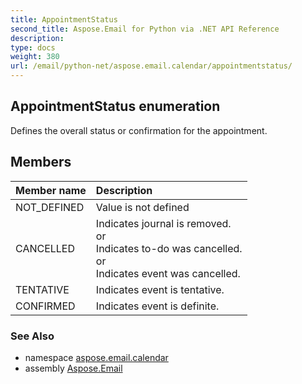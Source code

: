 ```yaml
---
title: AppointmentStatus
second_title: Aspose.Email for Python via .NET API Reference
description: 
type: docs
weight: 380
url: /email/python-net/aspose.email.calendar/appointmentstatus/
---
```


## AppointmentStatus enumeration

Defines the overall status or confirmation for the appointment.

## Members
| Member name | Description |
| :- | :- |
|NOT_DEFINED|Value is not defined|
|CANCELLED|Indicates journal is removed.<br/>            or<br/>            Indicates to-do was cancelled.<br/>            or<br/>            Indicates event was cancelled.|
|TENTATIVE|Indicates event is tentative.|
|CONFIRMED|Indicates event is definite.|

### See Also

* namespace [aspose.email.calendar](/email/python-net/aspose.email.calendar/)
* assembly [Aspose.Email](/slides/python-net/)

